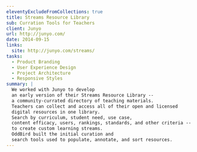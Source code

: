 ```yaml
---
eleventyExcludeFromCollections: true
title: Streams Resource Library
sub: Curration Tools for Teachers
client: Junyo
url: http://junyo.com/
date: 2014-09-15
links:
  site: http://junyo.com/streams/
tasks:
  - Product Branding
  - User Experience Design
  - Project Architecture
  - Responsive Styles
summary: |
  We worked with Junyo to develop
  an early version of their Streams Resource Library --
  a community-currated directory of teaching materials.
  Teachers can collect and access all of their open and licensed
  digital resources in one library.
  Search by curriculum, student need, use case,
  content efficacy, users, rankings, standards, and other criteria --
  to create custom learning streams.
  OddBird built the initial curation and
  search tools used to populate, annotate, and sort resources.
---
```

